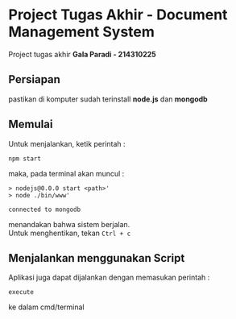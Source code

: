 # Project Tugas Akhir - Document Management System
Project tugas akhir **Gala Paradi - 214310225**

## Persiapan
pastikan di komputer sudah terinstall **node.js** dan **mongodb**

## Memulai
Untuk menjalankan, ketik perintah : 

```
npm start
```

maka, pada terminal akan muncul : 

```
> nodejs@0.0.0 start <path>'
> node ./bin/www'

connected to mongodb
```

menandakan bahwa sistem berjalan. <br/>Untuk menghentikan, tekan ``Ctrl + c``

## Menjalankan menggunakan Script
Aplikasi juga dapat dijalankan dengan memasukan perintah : 

```
execute
```

ke dalam cmd/terminal